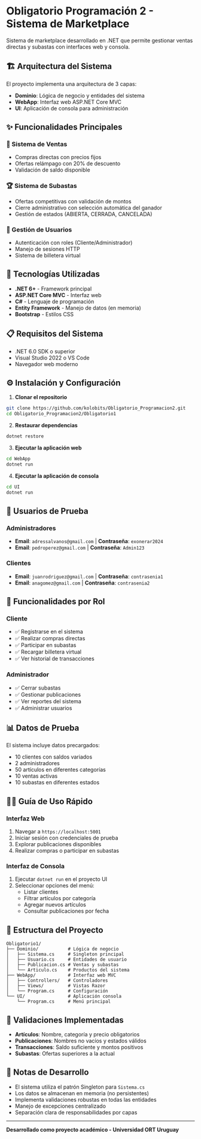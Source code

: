 # Obligatorio Programación 2 - Sistema de Marketplace

Sistema de marketplace desarrollado en .NET que permite gestionar ventas directas y subastas con interfaces web y consola.

## 🏗️ Arquitectura del Sistema

El proyecto implementa una arquitectura de 3 capas:

- **Dominio**: Lógica de negocio y entidades del sistema
- **WebApp**: Interfaz web ASP.NET Core MVC
- **UI**: Aplicación de consola para administración

## ✨ Funcionalidades Principales

### 🛒 Sistema de Ventas
- Compras directas con precios fijos
- Ofertas relámpago con 20% de descuento
- Validación de saldo disponible

### 🏆 Sistema de Subastas
- Ofertas competitivas con validación de montos
- Cierre administrativo con selección automática del ganador
- Gestión de estados (ABIERTA, CERRADA, CANCELADA)

### 👥 Gestión de Usuarios
- Autenticación con roles (Cliente/Administrador)
- Manejo de sesiones HTTP
- Sistema de billetera virtual

## 🚀 Tecnologías Utilizadas

- **.NET 6+** - Framework principal
- **ASP.NET Core MVC** - Interfaz web
- **C#** - Lenguaje de programación
- **Entity Framework** - Manejo de datos (en memoria)
- **Bootstrap** - Estilos CSS

## 📋 Requisitos del Sistema

- .NET 6.0 SDK o superior
- Visual Studio 2022 o VS Code
- Navegador web moderno

## ⚙️ Instalación y Configuración

1. **Clonar el repositorio**
```bash
git clone https://github.com/kolobits/Obligatorio_Programacion2.git
cd Obligatorio_Programacion2/Obligatorio1
```

2. **Restaurar dependencias**
```bash
dotnet restore
```

3. **Ejecutar la aplicación web**
```bash
cd WebApp
dotnet run
```

4. **Ejecutar la aplicación de consola**
```bash
cd UI
dotnet run
```

## 🔐 Usuarios de Prueba

### Administradores
- **Email**: `adressalvanos@gmail.com` | **Contraseña**: `exonerar2024`
- **Email**: `pedroperez@gmail.com` | **Contraseña**: `Admin123`

### Clientes
- **Email**: `juanrodriguez@gmail.com` | **Contraseña**: `contrasenia1`
- **Email**: `anagomez@gmail.com` | **Contraseña**: `contrasenia2`

## 🎯 Funcionalidades por Rol

### Cliente
- ✅ Registrarse en el sistema
- ✅ Realizar compras directas
- ✅ Participar en subastas
- ✅ Recargar billetera virtual
- ✅ Ver historial de transacciones

### Administrador
- ✅ Cerrar subastas 
- ✅ Gestionar publicaciones
- ✅ Ver reportes del sistema
- ✅ Administrar usuarios

## 📊 Datos de Prueba

El sistema incluye datos precargados: 
- 10 clientes con saldos variados
- 2 administradores
- 50 artículos en diferentes categorías
- 10 ventas activas
- 10 subastas en diferentes estados

## 🏃‍♂️ Guía de Uso Rápido

### Interfaz Web
1. Navegar a `https://localhost:5001`
2. Iniciar sesión con credenciales de prueba
3. Explorar publicaciones disponibles
4. Realizar compras o participar en subastas

### Interfaz de Consola
1. Ejecutar `dotnet run` en el proyecto UI
2. Seleccionar opciones del menú:
   - Listar clientes
   - Filtrar artículos por categoría
   - Agregar nuevos artículos
   - Consultar publicaciones por fecha

## 🔧 Estructura del Proyecto

```
Obligatorio1/
├── Dominio/           # Lógica de negocio
│   ├── Sistema.cs     # Singleton principal
│   ├── Usuario.cs     # Entidades de usuario
│   ├── Publicacion.cs # Ventas y subastas
│   └── Articulo.cs    # Productos del sistema
├── WebApp/            # Interfaz web MVC
│   ├── Controllers/   # Controladores
│   ├── Views/         # Vistas Razor
│   └── Program.cs     # Configuración
└── UI/                # Aplicación consola
    └── Program.cs     # Menú principal
```

## 🐛 Validaciones Implementadas

- **Artículos**: Nombre, categoría y precio obligatorios
- **Publicaciones**: Nombres no vacíos y estados válidos
- **Transacciones**: Saldo suficiente y montos positivos
- **Subastas**: Ofertas superiores a la actual

## 📝 Notas de Desarrollo

- El sistema utiliza el patrón Singleton para `Sistema.cs`
- Los datos se almacenan en memoria (no persistentes)
- Implementa validaciones robustas en todas las entidades
- Manejo de excepciones centralizado
- Separación clara de responsabilidades por capas


---

**Desarrollado como proyecto académico - Universidad ORT Uruguay**
